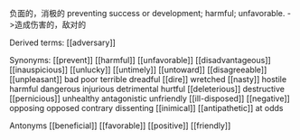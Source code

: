 负面的，消极的
preventing success or development; harmful; unfavorable.
->造成伤害的，敌对的

Derived terms:
[[adversary]]

Synonyms:
[[prevent]]
[[harmful]]
[[unfavorable]]
[[disadvantageous]]
[[inauspicious]]
[[unlucky]]
[[untimely]]
[[untoward]]
[[disagreeable]]
[[unpleasant]]
bad
poor
terrible
dreadful
[[dire]]
wretched
[[nasty]]
hostile
harmful
dangerous
injurious
detrimental
hurtful
[[deleterious]]
destructive
[[pernicious]]
unhealthy
antagonistic
unfriendly
[[ill-disposed]]
[[negative]]
opposing
opposed
contrary
dissenting
[[inimical]]
[[antipathetic]]
at odds

Antonyms
[[beneficial]]
[[favorable]]
[[positive]]
[[friendly]]
